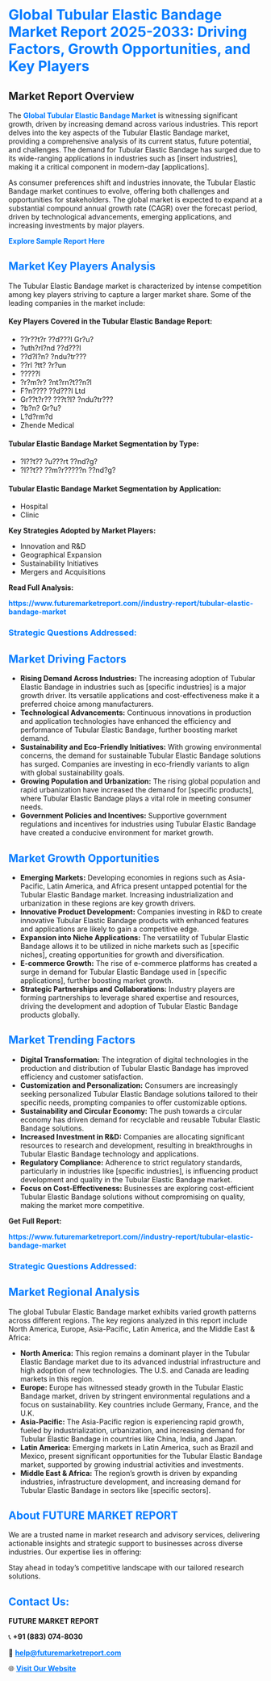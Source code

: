 <h1 style="color: #007BFF;">Global Tubular Elastic Bandage Market Report 2025-2033: Driving Factors, Growth Opportunities, and Key Players</h1>

<section id="overview">
<h2>Market Report Overview</h2>
<p>The <a href="https://www.futuremarketreport.com//industry-report/tubular-elastic-bandage-market" style="color: #007BFF; text-decoration: none;"><strong>Global Tubular Elastic Bandage Market</strong></a> is witnessing significant growth, driven by increasing demand across various industries. This report delves into the key aspects of the Tubular Elastic Bandage market, providing a comprehensive analysis of its current status, future potential, and challenges. The demand for Tubular Elastic Bandage has surged due to its wide-ranging applications in industries such as [insert industries], making it a critical component in modern-day [applications].</p>
<p>As consumer preferences shift and industries innovate, the Tubular Elastic Bandage market continues to evolve, offering both challenges and opportunities for stakeholders. The global market is expected to expand at a substantial compound annual growth rate (CAGR) over the forecast period, driven by technological advancements, emerging applications, and increasing investments by major players.</p>
</section>

<section id="overview">
<p><a href="https://www.futuremarketreport.com//request-sample/reportId=79268" style="color: #007BFF; text-decoration: none;"><strong>Explore Sample Report Here</strong></a></p>
</section>

<section id="key-players">
<h2 style="color: #007BFF;">Market Key Players Analysis</h2>
<p>The Tubular Elastic Bandage market is characterized by intense competition among key players striving to capture a larger market share. Some of the leading companies in the market include:</p>
<h4>Key Players Covered in the Tubular Elastic Bandage Report:</h4>
<ul><li>??r??t?r ??d???l Gr?u?</li><li>?uth?rl?nd ??d???l</li><li>??d?l?n? ?ndu?tr???</li><li>??rl ?tt? ?r?un</li><li>?????l</li><li>?r?m?r? ?nt?rn?t??n?l</li><li>F?n???? ??d???l Ltd</li><li>Gr??t?r?? ???t?l? ?ndu?tr???</li><li>?b?n? Gr?u?</li><li>L?d?rm?d</li><li>Zhende Medical</li></ul>
<h4>Tubular Elastic Bandage Market Segmentation by Type:</h4>
<ul><li>?l??t?? ?u???rt ??nd?g?</li><li>?l??t?? ??m?r?????n ??nd?g?</li></ul>

<h4>Tubular Elastic Bandage Market Segmentation by Application:</h4>
<ul><li>Hospital</li><li>Clinic</li></ul>
<p><strong>Key Strategies Adopted by Market Players:</strong></p>
<ul>
<li>Innovation and R&D</li>
<li>Geographical Expansion</li>
<li>Sustainability Initiatives</li>
<li>Mergers and Acquisitions</li>
</ul>
</section>

<section>
<p><strong>Read Full Analysis: </strong></p><a href="https://www.futuremarketreport.com//industry-report/tubular-elastic-bandage-market" style="color: #007BFF; text-decoration: none;"><strong>https://www.futuremarketreport.com//industry-report/tubular-elastic-bandage-market</strong></a>
<h3 style="color: #007BFF;">Strategic Questions Addressed:</h3>
</section>

<section id="driving-factors">
<h2 style="color: #007BFF;">Market Driving Factors</h2>
<ul>
<li><strong>Rising Demand Across Industries:</strong> The increasing adoption of Tubular Elastic Bandage in industries such as [specific industries] is a major growth driver. Its versatile applications and cost-effectiveness make it a preferred choice among manufacturers.</li>
<li><strong>Technological Advancements:</strong> Continuous innovations in production and application technologies have enhanced the efficiency and performance of Tubular Elastic Bandage, further boosting market demand.</li>
<li><strong>Sustainability and Eco-Friendly Initiatives:</strong> With growing environmental concerns, the demand for sustainable Tubular Elastic Bandage solutions has surged. Companies are investing in eco-friendly variants to align with global sustainability goals.</li>
<li><strong>Growing Population and Urbanization:</strong> The rising global population and rapid urbanization have increased the demand for [specific products], where Tubular Elastic Bandage plays a vital role in meeting consumer needs.</li>
<li><strong>Government Policies and Incentives:</strong> Supportive government regulations and incentives for industries using Tubular Elastic Bandage have created a conducive environment for market growth.</li>
</ul>
</section>

<section id="growth-opportunities">
<h2 style="color: #007BFF;">Market Growth Opportunities</h2>
<ul>
<li><strong>Emerging Markets:</strong> Developing economies in regions such as Asia-Pacific, Latin America, and Africa present untapped potential for the Tubular Elastic Bandage market. Increasing industrialization and urbanization in these regions are key growth drivers.</li>
<li><strong>Innovative Product Development:</strong> Companies investing in R&D to create innovative Tubular Elastic Bandage products with enhanced features and applications are likely to gain a competitive edge.</li>
<li><strong>Expansion into Niche Applications:</strong> The versatility of Tubular Elastic Bandage allows it to be utilized in niche markets such as [specific niches], creating opportunities for growth and diversification.</li>
<li><strong>E-commerce Growth:</strong> The rise of e-commerce platforms has created a surge in demand for Tubular Elastic Bandage used in [specific applications], further boosting market growth.</li>
<li><strong>Strategic Partnerships and Collaborations:</strong> Industry players are forming partnerships to leverage shared expertise and resources, driving the development and adoption of Tubular Elastic Bandage products globally.</li>
</ul>
</section>

<section id="trending-factors">
<h2 style="color: #007BFF;">Market Trending Factors</h2>
<ul>
<li><strong>Digital Transformation:</strong> The integration of digital technologies in the production and distribution of Tubular Elastic Bandage has improved efficiency and customer satisfaction.</li>
<li><strong>Customization and Personalization:</strong> Consumers are increasingly seeking personalized Tubular Elastic Bandage solutions tailored to their specific needs, prompting companies to offer customizable options.</li>
<li><strong>Sustainability and Circular Economy:</strong> The push towards a circular economy has driven demand for recyclable and reusable Tubular Elastic Bandage solutions.</li>
<li><strong>Increased Investment in R&D:</strong> Companies are allocating significant resources to research and development, resulting in breakthroughs in Tubular Elastic Bandage technology and applications.</li>
<li><strong>Regulatory Compliance:</strong> Adherence to strict regulatory standards, particularly in industries like [specific industries], is influencing product development and quality in the Tubular Elastic Bandage market.</li>
<li><strong>Focus on Cost-Effectiveness:</strong> Businesses are exploring cost-efficient Tubular Elastic Bandage solutions without compromising on quality, making the market more competitive.</li>
</ul>
</section>

<section>
<p><strong>Get Full Report: </strong></p><a href="https://www.futuremarketreport.com//industry-report/tubular-elastic-bandage-market" style="color: #007BFF; text-decoration: none;"><strong>https://www.futuremarketreport.com//industry-report/tubular-elastic-bandage-market</strong></a>
<h3 style="color: #007BFF;">Strategic Questions Addressed:</h3>
</section>


<section id="regional-analysis">
<h2 style="color: #007BFF;">Market Regional Analysis</h2>
<p>The global Tubular Elastic Bandage market exhibits varied growth patterns across different regions. The key regions analyzed in this report include North America, Europe, Asia-Pacific, Latin America, and the Middle East & Africa:</p>
<ul>
<li><strong>North America:</strong> This region remains a dominant player in the Tubular Elastic Bandage market due to its advanced industrial infrastructure and high adoption of new technologies. The U.S. and Canada are leading markets in this region.</li>
<li><strong>Europe:</strong> Europe has witnessed steady growth in the Tubular Elastic Bandage market, driven by stringent environmental regulations and a focus on sustainability. Key countries include Germany, France, and the U.K.</li>
<li><strong>Asia-Pacific:</strong> The Asia-Pacific region is experiencing rapid growth, fueled by industrialization, urbanization, and increasing demand for Tubular Elastic Bandage in countries like China, India, and Japan.</li>
<li><strong>Latin America:</strong> Emerging markets in Latin America, such as Brazil and Mexico, present significant opportunities for the Tubular Elastic Bandage market, supported by growing industrial activities and investments.</li>
<li><strong>Middle East & Africa:</strong> The region’s growth is driven by expanding industries, infrastructure development, and increasing demand for Tubular Elastic Bandage in sectors like [specific sectors].</li>
</ul>
</section>

<footer>
<h2 style="color: #007BFF;">About FUTURE MARKET REPORT</h2>
<p>We are a trusted name in market research and advisory services, delivering actionable insights and strategic support to businesses across diverse industries. Our expertise lies in offering:</p>

<p>Stay ahead in today’s competitive landscape with our tailored research solutions.</p>

<h2 style="color: #007BFF;">Contact Us:</h2>
<p><strong>FUTURE MARKET REPORT</strong></p>
<p>📞 <strong>+91 (883) 074-8030</strong></p>
<p>📧 <strong><a href="mailto:help@futuremarketreport.com" style="color: #007BFF;">help@futuremarketreport.com</a></strong></p>
<p>🌐 <strong><a href="https://www.futuremarketreport.com/" style="color: #007BFF;">Visit Our Website</a></strong></p>
</footer>